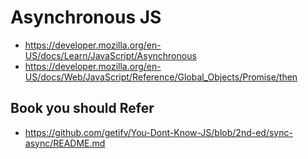 # Asynchronous JS
* https://developer.mozilla.org/en-US/docs/Learn/JavaScript/Asynchronous
* https://developer.mozilla.org/en-US/docs/Web/JavaScript/Reference/Global_Objects/Promise/then

## Book you should Refer

* https://github.com/getify/You-Dont-Know-JS/blob/2nd-ed/sync-async/README.md